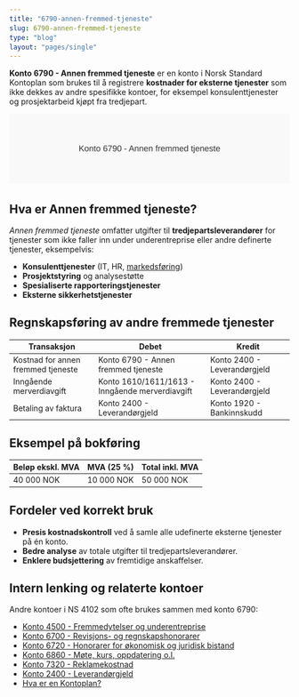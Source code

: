 ```yaml
---
title: "6790-annen-fremmed-tjeneste"
slug: 6790-annen-fremmed-tjeneste
type: "blog"
layout: "pages/single"
---
```


**Konto 6790 - Annen fremmed tjeneste** er en konto i Norsk Standard Kontoplan som brukes til å registrere **kostnader for eksterne tjenester** som ikke dekkes av andre spesifikke kontoer, for eksempel konsulenttjenester og prosjektarbeid kjøpt fra tredjepart.

![Illustrasjon av konto 6790 Annen fremmed tjeneste](6790-annen-fremmed-tjeneste-image.svg)

## Hva er Annen fremmed tjeneste?

*Annen fremmed tjeneste* omfatter utgifter til **tredjepartsleverandører** for tjenester som ikke faller inn under underentreprise eller andre definerte tjenester, eksempelvis:

* **Konsulenttjenester** (IT, HR, [markedsføring](/blogs/kontoplan/7320-reklamekostnad "Konto 7320 - Reklamekostnad"))
* **Prosjektstyring** og analysestøtte
* **Spesialiserte rapporteringstjenester**
* **Eksterne sikkerhetstjenester**

## Regnskapsføring av andre fremmede tjenester

| Transaksjon                        | Debet                             | Kredit                       |
|------------------------------------|-----------------------------------|------------------------------|
| Kostnad for annen fremmed tjeneste | Konto 6790 - Annen fremmed tjeneste | Konto 2400 - Leverandørgjeld |
| Inngående merverdiavgift           | Konto 1610/1611/1613 - Inngående merverdiavgift | Konto 2400 - Leverandørgjeld |
| Betaling av faktura                | Konto 2400 - Leverandørgjeld      | Konto 1920 - Bankinnskudd    |

## Eksempel på bokføring

| Beløp ekskl. MVA | MVA (25 %) | Total inkl. MVA |
|------------------|------------|-----------------|
| 40 000 NOK       | 10 000 NOK | 50 000 NOK      |

## Fordeler ved korrekt bruk

* **Presis kostnadskontroll** ved å samle alle udefinerte eksterne tjenester på én konto.
* **Bedre analyse** av totale utgifter til tredjepartsleverandører.
* **Enklere budsjettering** av fremtidige anskaffelser.

## Intern lenking og relaterte kontoer

Andre kontoer i NS 4102 som ofte brukes sammen med konto 6790:

* [Konto 4500 - Fremmedytelser og underentreprise](/blogs/kontoplan/4500-fremmedytelser-og-underentreprise "Konto 4500 - Fremmedytelser og underentreprise")
* [Konto 6700 - Revisjons- og regnskapshonorarer](/blogs/kontoplan/6700-revisjons-og-regnskapshonorarer "Konto 6700 - Revisjons- og regnskapshonorarer")
* [Konto 6720 - Honorarer for økonomisk og juridisk bistand](/blogs/kontoplan/6720-honorarer-for-okonomisk-og-juridisk-bistand "Konto 6720 - Honorarer for økonomisk og juridisk bistand")
* [Konto 6860 - Møte, kurs, oppdatering o.l.](/blogs/kontoplan/6860-mote-kurs-oppdatering-o-l "Konto 6860 - Møte, kurs, oppdatering o.l.")
* [Konto 7320 - Reklamekostnad](/blogs/kontoplan/7320-reklamekostnad "Konto 7320 - Reklamekostnad")
* [Konto 2400 - Leverandørgjeld](/blogs/kontoplan/2400-leverandorgjeld "Konto 2400 - Leverandørgjeld")
* [Hva er en Kontoplan?](/blogs/regnskap/hva-er-kontoplan "Hva er en Kontoplan? Komplett Guide til Kontoplaner i Norsk Regnskap")
